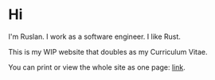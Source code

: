 # Hi

I'm Ruslan. I work as a software engineer. I like Rust.

This is my WIP website that doubles as my Curriculum Vitae.

You can print or view the whole site as one page: [link](./print.html).
